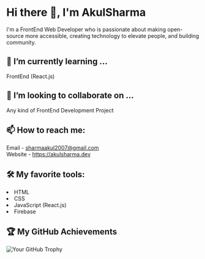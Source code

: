 # Hi there 👋, I'm AkulSharma

I'm a FrontEnd Web Developer who is passionate about making open-source more accessible, creating technology to elevate people, and building community. 
<!-- Some technologies I enjoy working with include ReactJS, Jamstack (JavaScript, APIs + Markup) and GraphQL. 
-->
## 🌱 I’m currently learning ...

FrontEnd (React.js)
## 👯 I’m looking to collaborate on ...

Any kind of FrontEnd Development Project

<!-- ## 🤔 I’m looking for help with ...

Write about what you are looking for help with.

## 💬 Ask me about ...

Write about what others can ask you about. This could be about your projects, your work, or maybe even your hobbies outside of coding. -->

## 📫 How to reach me: 
Email - sharmaakul2007@gmail.com <br>
Website - https://akulsharma.dev

<!--## ⚡ Fun fact: 

Write about a fun fact about yourself. -->

## 🛠️ My favorite tools:

<li>HTML
<li>CSS
<li>JavaScript (React.js)
<li>Firebase

<!--## 📈 My GitHub Stats

![Your GitHub stats](https://github-readme-stats.vercel.app/api?username=yourusername&show_icons=true) -->

## 🏆 My GitHub Achievements

![Your GitHub Trophy](https://github-profile-trophy.vercel.app/?username=AkulxSharma&row=1)
